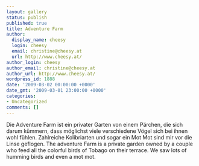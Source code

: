 ```yaml
---
layout: gallery
status: publish
published: true
title: Adventure Farm
author:
  display_name: cheesy
  login: cheesy
  email: christine@cheesy.at
  url: http://www.cheesy.at/
author_login: cheesy
author_email: christine@cheesy.at
author_url: http://www.cheesy.at/
wordpress_id: 1888
date: '2009-03-02 00:00:00 +0000'
date_gmt: '2009-03-01 23:00:00 +0000'
categories:
- Uncategorized
comments: []
---
```

<!--:de-->Die Adventure Farm ist ein privater Garten von einem Pärchen, die sich darum kümmern, dass möglichst viele verschiedene Vögel sich bei ihnen wohl fühlen. Zahlreiche Kolibriarten und sogar ein Mot Mot sind mir vor die Linse geflogen.
<!--:--><!--:en-->The adventure Farm is a private garden owned by a couple who feed all the colorful birds of Tobago on their terrace. We saw lots of humming birds and even a mot mot.
<!--:-->
